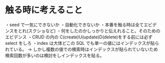 # 触る時に考えること

・seed で一気にできないか
・自動化できないか
・本番を触る時は全てエビデンスをとれ(スクショなど)
・何をしたのかしっかりと伝えれること。そのためのエビデンス
・CRUD の内の C(create)U(update)D(delete)をする前には必ず select をしろ
・index は大体どこの SQL でも単一の値にはインデックスが貼られている。
→ しかし複数の値での検索時はインデックスが貼られていないため検索回数が多いのは検討をしインデックスを貼る。
